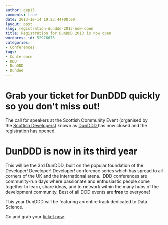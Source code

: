 ```yaml
---
author: gep13
comments: true
date: 2013-10-14 19:23:44+00:00
layout: post
slug: registration-dunddd-2013-now-open
title: Registration for DunDDD 2013 is now open
wordpress_id: 52976673
categories:
- Conferences
tags:
- Conference
- DDD
- DunDDD
- Dundee
---
```


# Grab your ticket for DunDDD quickly so you don't miss out!


The call for speakers at the Scottish Community Event (organised by the [Scottish Developers](http://scottishdevelopers.com/)) known as [DunDDD ](http://dun.dddscotland.co.uk/speaker)has now closed and the registration has opened.


# DunDDD is now in its third year


This will be the 3rd DunDDD, built on the popular foundation of the Developer! Developer! Developer! conference series which has spread to all corners of the UK and the international arena.  DDD conferences are community-run days where passionate and enthusiastic people come together to learn, share ideas, and to network within the many hubs of the development community. Best of all DDD events are **free** to everyone!

This year DunDDD will be featuring an entire track dedicated to Data Science.

Go and grab your [ticket now](http://dun.dddscotland.co.uk/registration).
